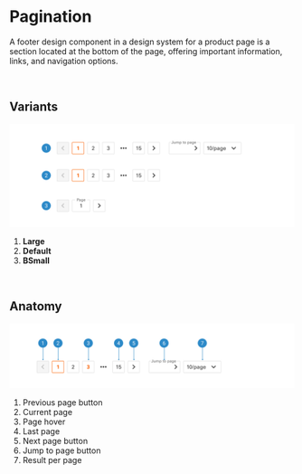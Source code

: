 # Pagination

A footer design component in a design system for a product page is a section located at the bottom of the page, offering important information, links, and navigation options.

</br>

## Variants

<img src="../../assets/images/components/pagination-variants.jpg" alt="pagination-variants" width="752"/>

1. <b>Large</b>
2. <b>Default</b>
3. <b>BSmall</b>

</br>

## Anatomy

<img src="../../assets/images/components/pagination-anatomy.jpg" alt="pagination-anatomy" width="752"/>

1. Previous page button
2. Current page
3. Page hover
4. Last page
5. Next page button
6. Jump to page button
7. Result per page
